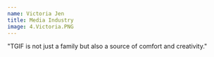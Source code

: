 ```yaml
---
name: Victoria Jen
title: Media Industry
image: 4.Victoria.PNG
---
```


"TGIF is not just a family but also a source of comfort and creativity."
